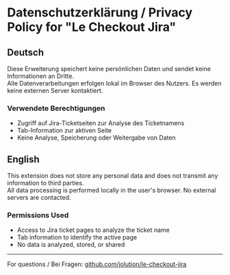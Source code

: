 # Datenschutzerklärung / Privacy Policy for "Le Checkout Jira"

## Deutsch

Diese Erweiterung speichert keine persönlichen Daten und sendet keine Informationen an Dritte.  
Alle Datenverarbeitungen erfolgen lokal im Browser des Nutzers. Es werden keine externen Server kontaktiert.

### Verwendete Berechtigungen
- Zugriff auf Jira-Ticketseiten zur Analyse des Ticketnamens
- Tab-Information zur aktiven Seite
- Keine Analyse, Speicherung oder Weitergabe von Daten

## English

This extension does not store any personal data and does not transmit any information to third parties.  
All data processing is performed locally in the user's browser. No external servers are contacted.

### Permissions Used
- Access to Jira ticket pages to analyze the ticket name
- Tab information to identify the active page
- No data is analyzed, stored, or shared

---

For questions / Bei Fragen: [github.com/jolution/le-checkout-jira](https://github.com/jolution/le-checkout-jira)
